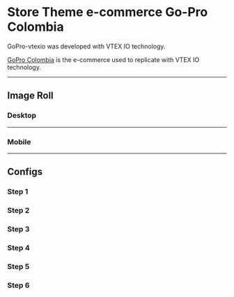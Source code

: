 # Store Theme e-commerce Go-Pro Colombia

GoPro-vtexio was developed with VTEX IO technology.

[GoPro Colombia](https://goprocol.co) is the e-commerce used to replicate with VTEX IO technology.

****

## Image Roll

### Desktop

***

### Mobile

***

## Configs

### Step 1

### Step 2

### Step 3

### Step 4

### Step 5

### Step 6






